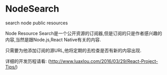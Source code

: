 # NodeSearch
search node public resources

Node Resource Search是一个公开资源的订阅器,但是订阅的只是作者感兴趣的内容,当然是跟Node.js,React Native有关的内容.

只需要为他添加订阅的源URL,他将定期的去检查是否有新的内容出现.

详细的开发历程请看: (http://www.luaxlou.com/2016/03/29/React-Project-Tips/)
